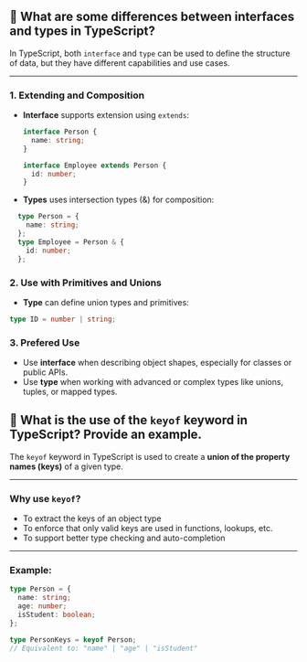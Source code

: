 ## 📘 What are some differences between interfaces and types in TypeScript?

In TypeScript, both `interface` and `type` can be used to define the structure of data, but they have different capabilities and use cases.

---

### 1. **Extending and Composition**

- **Interface** supports extension using `extends`:
  ```ts
  interface Person {
    name: string;
  }

  interface Employee extends Person {
    id: number;
  }

- **Types** uses intersection types (&) for composition:
```ts
  type Person = {
    name: string;
  };
  type Employee = Person & {
    id: number;
  };
```

### 2. **Use with Primitives and Unions**
- **Type** can define union types and primitives:
```ts
type ID = number | string;
```

### 3. **Prefered Use**
- Use **interface** when describing object shapes, especially for classes or public APIs.
- Use **type** when working with advanced or complex types like unions, tuples, or mapped types.



## 🔑 What is the use of the `keyof` keyword in TypeScript? Provide an example.

The `keyof` keyword in TypeScript is used to create a **union of the property names (keys)** of a given type.

---

### Why use `keyof`?

- To extract the keys of an object type
- To enforce that only valid keys are used in functions, lookups, etc.
- To support better type checking and auto-completion

---

### Example:

```ts
type Person = {
  name: string;
  age: number;
  isStudent: boolean;
};

type PersonKeys = keyof Person; 
// Equivalent to: "name" | "age" | "isStudent"